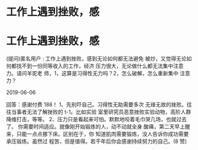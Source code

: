 # 工作上遇到挫败，感

# 工作上遇到挫败，感

(提问)匿名用户 : 工作上遇到挫败，感到无论如何都无法避免 被炒，又觉得无论如何都找不到一份同等收入的工作，经济 压力很大，无论做什么都无法集中注意力。请问羊驼老 师，1，这算是习得性无力吗？2，怎么破解，怎么重新集中 注意力？

2019-06-06

回答：感谢付费 188！ 1、先别吓自己。习得性无助需要多次 无缘无故的挫败。往往当事者无法了解挫败的 t-1。比如实验 室里研究员恶意挫败实验动物，高阶人群降维打击，等等。 2、压力只是看起来可怕。默默地咬着毛巾哭几场，也就过去 了。 你需要时间适应。就像刚开始锻炼的人，动不动就全身 酸痛，第二天早上醒来，只能一点点挪下床。区别在于，你 知道肌肉需要锻炼，没人告诉你成功需要承压锻炼。虽然过 程苦，但是值得。若干年后你会感谢持续努力的自己。(8 赞)